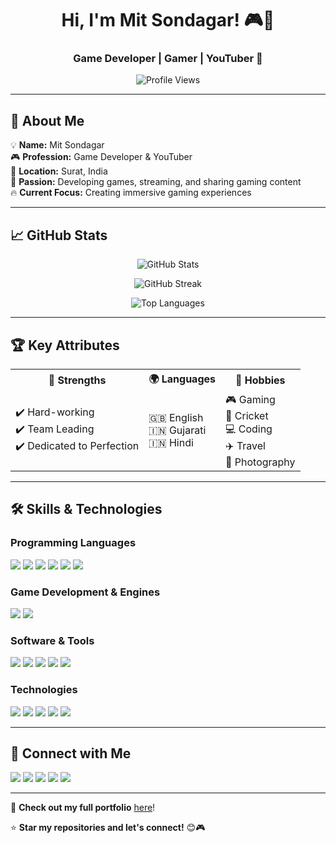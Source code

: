 <h1 align="center">Hi, I'm Mit Sondagar! 🎮🚀</h1>  
<h3 align="center">Game Developer | Gamer | YouTuber 🎥</h3>  

<p align="center">
  <img src="https://komarev.com/ghpvc/?username=SondagarMit&label=Profile%20Views&color=0e75b6&style=flat" alt="Profile Views" />
</p>

---

## 🌟 About Me  
💡 **Name:** Mit Sondagar  
🎮 **Profession:** Game Developer & YouTuber  
📍 **Location:** Surat, India  
🎯 **Passion:** Developing games, streaming, and sharing gaming content  
🔥 **Current Focus:** Creating immersive gaming experiences  

---

## 📈 GitHub Stats  
<p align="center">
  <img src="https://github-readme-stats.vercel.app/api?username=SondagarMit&show_icons=true&theme=radical" alt="GitHub Stats" />
</p>

<p align="center">
  <img src="https://github-readme-streak-stats.herokuapp.com/?user=SondagarMit&theme=radical" alt="GitHub Streak" />
</p>

<p align="center">
  <img src="https://github-readme-stats.vercel.app/api/top-langs/?username=SondagarMit&layout=compact&theme=radical" alt="Top Languages" />
</p>

---

## 🏆 Key Attributes
<table>
  <tr>
    <th>💪 Strengths</th>
    <th>🌍 Languages</th>
    <th>🎯 Hobbies</th>
  </tr>
  <tr>
    <td>✔️ Hard-working<br>✔️ Team Leading<br>✔️ Dedicated to Perfection</td>
    <td>🇬🇧 English<br>🇮🇳 Gujarati<br>🇮🇳 Hindi</td>
    <td>🎮 Gaming<br>🏏 Cricket<br>💻 Coding<br>✈️ Travel<br>📸 Photography</td>
  </tr>
</table>

---

## 🛠 Skills & Technologies  

### **Programming Languages**  
<p align="left">
  <img src="https://img.shields.io/badge/C++-00599C?style=for-the-badge&logo=cplusplus&logoColor=white" />
  <img src="https://img.shields.io/badge/C%23-239120?style=for-the-badge&logo=c-sharp&logoColor=white" />
  <img src="https://img.shields.io/badge/JavaScript-F7DF1E?style=for-the-badge&logo=javascript&logoColor=black" />
  <img src="https://img.shields.io/badge/Python-3776AB?style=for-the-badge&logo=python&logoColor=white" />
  <img src="https://img.shields.io/badge/HTML5-E34F26?style=for-the-badge&logo=html5&logoColor=white" />
  <img src="https://img.shields.io/badge/CSS3-1572B6?style=for-the-badge&logo=css3&logoColor=white" />
</p>

### **Game Development & Engines**  
<p align="left">
  <img src="https://img.shields.io/badge/Unity-100000?style=for-the-badge&logo=unity&logoColor=white" />
  <img src="https://img.shields.io/badge/Unreal%20Engine-313131?style=for-the-badge&logo=unrealengine&logoColor=white" />
</p>

### **Software & Tools**  
<p align="left">
  <img src="https://img.shields.io/badge/Blender-F5792A?style=for-the-badge&logo=blender&logoColor=white" />
  <img src="https://img.shields.io/badge/Adobe%20Photoshop-31A8FF?style=for-the-badge&logo=adobephotoshop&logoColor=white" />
  <img src="https://img.shields.io/badge/Adobe%20Premiere%20Pro-9999FF?style=for-the-badge&logo=adobepremierepro&logoColor=white" />
  <img src="https://img.shields.io/badge/Visual%20Studio-5C2D91?style=for-the-badge&logo=visualstudio&logoColor=white" />
  <img src="https://img.shields.io/badge/Android%20Studio-3DDC84?style=for-the-badge&logo=androidstudio&logoColor=white" />
</p>

### **Technologies**  
<p align="left">
  <img src="https://img.shields.io/badge/Firebase-FFCA28?style=for-the-badge&logo=firebase&logoColor=white" />
  <img src="https://img.shields.io/badge/Google%20AdMob-EA4335?style=for-the-badge&logo=googleads&logoColor=white" />
  <img src="https://img.shields.io/badge/API-0089D6?style=for-the-badge" />
  <img src="https://img.shields.io/badge/AI%20Automation-FF69B4?style=for-the-badge" />
  <img src="https://img.shields.io/badge/Multiplayer-FF69B4?style=for-the-badge" />
</p>

---

## 🔗 Connect with Me  
<p align="left">
  <a href="https://www.linkedin.com/in/mit-sondagar/" target="blank"><img src="https://img.shields.io/badge/LinkedIn-0077B5?style=for-the-badge&logo=linkedin&logoColor=white" /></a>
  <a href="https://x.com/MitSondagar" target="blank"><img src="https://img.shields.io/badge/Twitter-1DA1F2?style=for-the-badge&logo=twitter&logoColor=white" /></a>
  <a href="https://github.com/SondagarMit" target="blank"><img src="https://img.shields.io/badge/GitHub-181717?style=for-the-badge&logo=github&logoColor=white" /></a>
  <a href="mailto:sondagarmit@example.com" target="blank"><img src="https://img.shields.io/badge/Email-D14836?style=for-the-badge&logo=gmail&logoColor=white" /></a>
  <a href="https://www.youtube.com/@GamingWithMitOfficial" target="blank"><img src="https://img.shields.io/badge/YouTube-FF0000?style=for-the-badge&logo=youtube&logoColor=white" /></a>
</p>

---

📌 **Check out my full portfolio** [here](https://sondagarmit.github.io/)!  

⭐ **Star my repositories and let's connect!** 😊🎮
